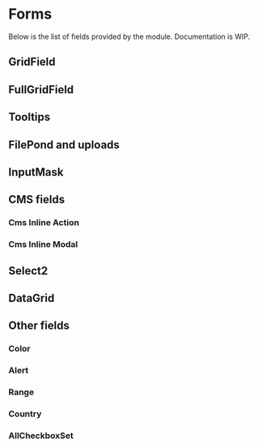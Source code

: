 # Forms

Below is the list of fields provided by the module. Documentation is WIP.

## GridField

## FullGridField

## Tooltips

## FilePond and uploads

## InputMask

## CMS fields

### Cms Inline Action

### Cms Inline Modal

## Select2

## DataGrid

## Other fields

### Color

### Alert

### Range

### Country

### AllCheckboxSet

